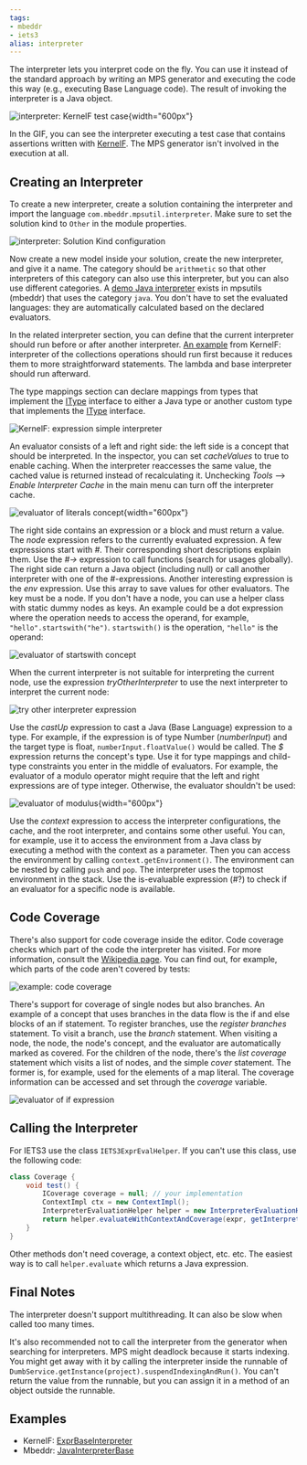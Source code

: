 ```yaml
---
tags:
- mbeddr
- iets3
alias: interpreter
---
```


The interpreter lets you interpret code on the fly. You can use it instead of the standard approach by writing an MPS generator and executing the code this way (e.g., executing Base Language code). The result of invoking the interpreter is a Java object.

![interpreter: KernelF test case](interpreter_testcase.gif){width="600px"}

In the GIF, you can see the interpreter executing a test case that contains assertions written with [KernelF](https://voelter.de/data/books/kernelf-designEvoUse.pdf). The MPS generator isn't involved in the execution at all.

## Creating an Interpreter

To create a new interpreter, create a solution containing the interpreter and import the language `com.mbeddr.mpsutil.interpreter`.
Make sure to set the solution kind to `Other` in the module properties.

![interpreter: Solution Kind configuration](interpreter_solution.png)

Now create a new model inside your solution, create the new interpreter, and give it a name. The category should be `arithmetic` so that other interpreters of this category can also use this interpreter, but you can also use different categories. A [demo Java interpreter](http://127.0.0.1:63320/node?ref=r%3A6de0fec9-28ce-4092-a00d-c37c6ae81d03%28com.mbeddr.mpsutil.javainterpreter.plugin%29%2F902624672040616048) exists in mpsutils (mbeddr) that uses the  category `java`. You don't have to set the evaluated languages: they are automatically calculated based on the declared evaluators.

In the related interpreter section, you can define that the current interpreter should run before or after another interpreter. [An example](http://127.0.0.1:63320/node?ref=r%3A2864d21d-eb2b-488f-a943-a765959cab0a%28org.iets3.core.expr.collections.interpreter.plugin%29%2F8448265401168630270) from KernelF: interpreter of the collections operations should run first because it reduces them to more straightforward statements. The lambda and base interpreter should run afterward.

The type mappings section can declare mappings from types that implement the [IType](http://127.0.0.1:63320/node?ref=r%3A00000000-0000-4000-0000-011c89590288%28jetbrains.mps.lang.core.structure%29%2F1234971358450) interface to either a Java type or another custom type that implements the [IType](http://127.0.0.1:63320/node?ref=r%3A00000000-0000-4000-0000-011c89590288%28jetbrains.mps.lang.core.structure%29%2F1234971358450) interface.

![KernelF: expression simple interpreter](exprSimpleInterpreter.png)

An evaluator consists of a left and right side: the left side is a concept that should be interpreted. In the inspector, you can set *cacheValues* to true to enable caching. When the interpreter reaccesses the same value, the cached value is returned instead of recalculating it. Unchecking *Tools* --> *Enable Interpreter Cache* in the main menu can turn off the interpreter cache.

![evaluator of literals concept](literals_evaluator.png){width="600px"}

The right side contains an expression or a block and must return a value. The *node* expression refers to the currently evaluated expression. A few expressions start with *#*. Their corresponding short descriptions explain them. Use the *#->* expression to call functions (search for usages globally).
The right side can return a Java object (including null) or call another interpreter with one of the #-expressions. Another interesting expression is the *env* expression. Use this array to save values for other evaluators. The key must be a node. If you don't have a node, you can use a helper class with static dummy nodes as keys. An example could be a dot expression where the operation needs to access the operand, for example, `"hello".startswith("he")`. `startswith()` is the operation, `"hello"` is the operand:

![evaluator of startswith concept](startswith_evaluator.png)

When the current interpreter is not suitable for interpreting the current node, use the expression *tryOtherInterpreter* to use the next interpreter to interpret the current node:

![try other interpreter expression](tryOtherInterpreter.png)

Use the *castUp* expression to cast a Java (Base Language) expression to a type.
For example, if the expression is of type Number (*numberInput*) and the target type is float,
`numberInput.floatValue()` would be called.
The *$* expression returns the concept's type. Use it for type mappings and child-type constraints you enter in the middle of evaluators. For example, the evaluator of a modulo operator might require that the left and right expressions are of type integer. Otherwise, the evaluator shouldn't be used:

![evaluator of modulus](mod_evaluator.png){width="600px"}

Use the *context* expression to access the interpreter configurations, the cache, and the root interpreter, and contains some other useful. You can, for example, use it to access the environment from a Java class by executing a method with the context as a parameter. Then you can access the environment by calling `context.getEnvironment()`. The environment can be nested by calling `push` and `pop`. The interpreter uses the topmost environment in the stack. Use the is-evaluable expression (#?) to check if an evaluator for a specific node is available.

## Code Coverage

There's also support for code coverage inside the editor. Code coverage checks which part of the code the interpreter has visited. For more information, consult the [Wikipedia page](https://en.wikipedia.org/wiki/Code_coverage). You can find out, for example, which parts of the code aren't covered by tests:

![example: code coverage](example_coverage.png)

There's support for coverage of single nodes but also branches. An example of a concept that uses branches in the data flow is the if and else blocks of an if statement. To register branches, use the *register branches* statement. To visit a branch, use the *branch* statement. When visiting a node, the node, the node's concept, and the evaluator are automatically marked as covered. For the children of the node, there's the *list coverage* statement which visits a list of nodes, and the simple *cover* statement. The former is, for example, used for the elements of a map literal. The coverage information can be accessed and set through the *coverage* variable.

![evaluator of if expression](if_evaluator.png)

## Calling the Interpreter

For IETS3 use the class `IETS3ExprEvalHelper`. If you can't use this class, use the following code:
```java
class Coverage {
    void test() {
        ICoverage coverage = null; // your implementation
        ContextImpl ctx = new ContextImpl();
        InterpreterEvaluationHelper helper = new InterpreterEvaluationHelper(INTERPRETER_CATEGORY);
        return helper.evaluateWithContextAndCoverage(expr, getInterpreter(), ctx, coverage);
    }
}
```

Other methods don't need coverage, a context object, etc. etc. The easiest way is to call `helper.evaluate` which returns a Java expression.

## Final Notes

The interpreter doesn't support multithreading. It can also be slow when called too many times.

It's also recommended not to call the interpreter from the generator when searching for interpreters. MPS might deadlock because it starts indexing. You might get away with it by calling the interpreter inside the runnable of `DumbService.getInstance(project).suspendIndexingAndRun()`. You can't return the value from the runnable, but you can assign it in a method of an object outside the runnable.

## Examples

- KernelF: [ExprBaseInterpreter](http://127.0.0.1:63320/node?ref=r%3A31fd8edf-66c5-44d7-84a8-5940badb4d17%28org.iets3.core.expr.base.interpreter.plugin%29%2F553080662195419964)
- Mbeddr: [JavaInterpreterBase](http://127.0.0.1:63320/node?ref=r%3A6de0fec9-28ce-4092-a00d-c37c6ae81d03%28com.mbeddr.mpsutil.javainterpreter.plugin%29%2F902624672040616048)

